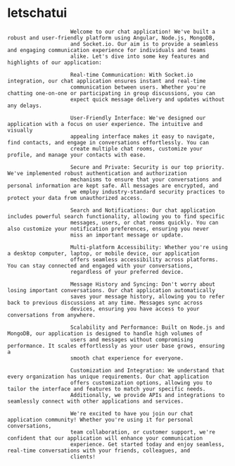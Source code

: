 # letschatui

                        Welcome to our chat application! We've built a robust and user-friendly platform using Angular, Node.js, MongoDB,
                        and Socket.io. Our aim is to provide a seamless and engaging communication experience for individuals and teams
                        alike. Let's dive into some key features and highlights of our application:
                    
                        Real-time Communication: With Socket.io integration, our chat application ensures instant and real-time
                        communication between users. Whether you're chatting one-on-one or participating in group discussions, you can
                        expect quick message delivery and updates without any delays.
                    
                        User-Friendly Interface: We've designed our application with a focus on user experience. The intuitive and visually
                        appealing interface makes it easy to navigate, find contacts, and engage in conversations effortlessly. You can
                        create multiple chat rooms, customize your profile, and manage your contacts with ease.
                    
                        Secure and Private: Security is our top priority. We've implemented robust authentication and authorization
                        mechanisms to ensure that your conversations and personal information are kept safe. All messages are encrypted, and
                        we employ industry-standard security practices to protect your data from unauthorized access.
                    
                        Search and Notifications: Our chat application includes powerful search functionality, allowing you to find specific
                        messages, users, or chat rooms quickly. You can also customize your notification preferences, ensuring you never
                        miss an important message or update.
                    
                        Multi-platform Accessibility: Whether you're using a desktop computer, laptop, or mobile device, our application
                        offers seamless accessibility across platforms. You can stay connected and engaged with your conversations,
                        regardless of your preferred device.
                    
                        Message History and Syncing: Don't worry about losing important conversations. Our chat application automatically
                        saves your message history, allowing you to refer back to previous discussions at any time. Messages sync across
                        devices, ensuring you have access to your conversations from anywhere.
                    
                        Scalability and Performance: Built on Node.js and MongoDB, our application is designed to handle high volumes of
                        users and messages without compromising performance. It scales effortlessly as your user base grows, ensuring a
                        smooth chat experience for everyone.
                    
                        Customization and Integration: We understand that every organization has unique requirements. Our chat application
                        offers customization options, allowing you to tailor the interface and features to match your specific needs.
                        Additionally, we provide APIs and integrations to seamlessly connect with other applications and services.
                    
                        We're excited to have you join our chat application community! Whether you're using it for personal conversations,
                        team collaboration, or customer support, we're confident that our application will enhance your communication
                        experience. Get started today and enjoy seamless, real-time conversations with your friends, colleagues, and
                        clients!
